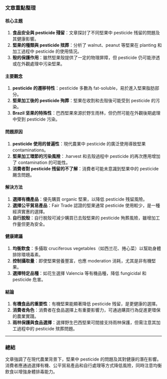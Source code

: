 ### 文章重點整理

#### 核心主題
1. **食品安全與 pesticide 殘留**：文章探討了不同堅果中 pesticide 残留的問題及其健康影響。
2. **堅果的種類與 pesticide 殡葬**：分析了 walnut、peanut 等堅果在 planting 和加工過程中 pesticide 的使用情況。
3. **殼的保護作用**：雖然堅果殼提供了一定的物理屏障，但 pesticide 仍可能滲透或在外觀處理中污染堅果。

#### 主要觀念
1. **pesticide 的遷移特性**：pesticide 多數為 fat-soluble，易於進入堅果脂肪部分。
2. **堅果加工後的 pesticide 殉葬**：堅果在收割和去殼後可能受到 pesticide 的污染。
3. **Brazil 坚果的特殊性**：巴西堅果來源於野生雨林，但仍然可能在外觀後期處理中受到 pesticide 污染。

#### 問題原因
1. **pesticide 使用的普遍性**：現代農業中 pesticide 的廣泛使用導致堅果 contaminations。
2. **堅果加工環節的污染風險**：.harvest 和去殼過程中 pesticide 的再次應用增加了 contamination 的可能性。
3. **消費者對 pesticide 残留的不了解**：消費者可能未意識到堅果中的 pesticide 颺含問題。

#### 解決方法
1. **選擇有機產品**：優先購買 organic 堅果，以降低 pesticide 残留風險。
2. **選擇公平貿易產品**：Fair Trade 認證的堅果通常 pesticide 使用較少，是一種經濟實惠的選擇。
3. **自行脫殼**：自行脫殼可減少購買已去殼堅果的 pesticide 殉葬風險，雖增加工作量但更為安全。

#### 健康建議
1. **均衡飲食**：多攝取 cruciferous vegetables（如西兰花、捲心菜）以幫助身體排除環境毒素。
2. **控制攝取量**：即使堅果營養豐富，也應 moderation 消耗，尤其是非有機堅果。
3. **選擇特定品種**：如花生選擇 Valencia 等有機品種，降低 fungicidal 和 pesticide 危害。

#### 結論
1. **有機食品的重要性**：有機堅果能顯著降低 pesticide 残留，是更健康的選擇。
2. **消費者角色**：消費者在食品選擇上有重要影響力，可通過購買行為促進更環保的農業實踐。
3. **雨林保護與食品選擇**：選擇野生巴西堅果可間接支持雨林保護，但需注意其加工過程中的 pesticide 殡葬問題。

---

### 總結
文章強調了在現代農業背景下，堅果中 pesticide 的問題及其對健康的潛在影響。消費者應通過選擇有機、公平貿易產品和自行處理等方式降低風險，同時注意均衡飲食以增強身體排毒能力。